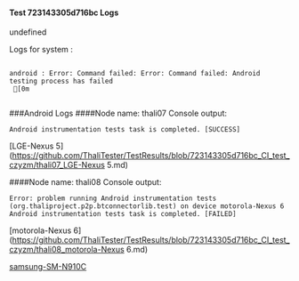 #### Test 723143305d716bc Logs

undefined

Logs for system : 
```

android : Error: Command failed: Error: Command failed: Android testing process has failed
 [0m


```
###Android Logs
####Node name: thali07
Console output:
```
Android instrumentation tests task is completed. [SUCCESS]
```
[LGE-Nexus 5](https://github.com/ThaliTester/TestResults/blob/723143305d716bc_CI_test_czyzm/thali07_LGE-Nexus 5.md)

####Node name: thali08
Console output:
```
Error: problem running Android instrumentation tests (org.thaliproject.p2p.btconnectorlib.test) on device motorola-Nexus 6 
Android instrumentation tests task is completed. [FAILED]
```
[motorola-Nexus 6](https://github.com/ThaliTester/TestResults/blob/723143305d716bc_CI_test_czyzm/thali08_motorola-Nexus 6.md)

[samsung-SM-N910C](https://github.com/ThaliTester/TestResults/blob/723143305d716bc_CI_test_czyzm/thali08_samsung-SM-N910C.md)




